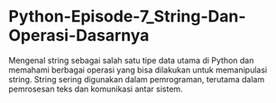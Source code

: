 # Python-Episode-7_String-Dan-Operasi-Dasarnya
Mengenal string sebagai salah satu tipe data utama di Python dan memahami berbagai operasi yang bisa dilakukan untuk memanipulasi string. String sering digunakan dalam pemrograman, terutama dalam pemrosesan teks dan komunikasi antar sistem.
